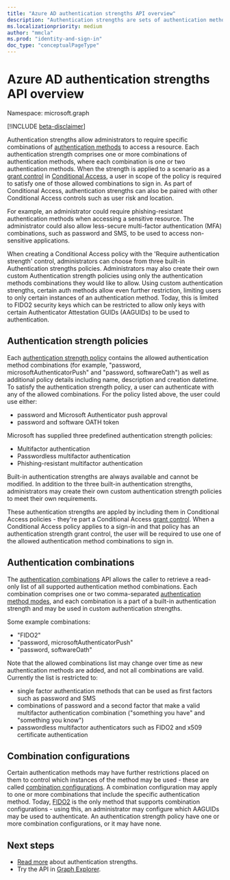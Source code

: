 ```yaml
---
title: "Azure AD authentication strengths API overview"
description: "Authentication strengths are sets of authentication method combinations that determine which methods your users may use to authenticate."
ms.localizationpriority: medium
author: "mmcla"
ms.prod: "identity-and-sign-in"
doc_type: "conceptualPageType"
---
```


# Azure AD authentication strengths API overview

Namespace: microsoft.graph

[!INCLUDE [beta-disclaimer](../../includes/beta-disclaimer.md)]

Authentication strengths allow administrators to require specific combinations of [authentication methods](authenticationmethods-overview.md) to access a resource. Each authentication strength comprises one or more combinations of authentication methods, where each combination is one or two authentication methods. When the strength is applied to a scenario as a [grant control](conditionalaccessgrantcontrols.md) in [Conditional Access](conditionalaccesspolicy.md), a user in scope of the policy is required to satisfy one of those allowed combinations to sign in. As part of Conditional Access, authentication strengths can also be paired with other Conditional Access controls such as user risk and location.

For example, an administrator could require phishing-resistant authentication methods when accessing a sensitive resource. The administrator could also allow less-secure multi-factor authentication (MFA) combinations, such as password and SMS, to be used to access non-sensitive applications.

When creating a Conditional Access policy with the 'Require authentication strength' control, administrators can choose from three built-in Authentication strengths policies. Administrators may also create their own custom Authentication strength policies using only the authentication methods combinations they would like to allow. Using custom authentication strengths, certain auth methods allow even further restriction, limiting users to only certain instances of an authentication method. Today, this is limited to FIDO2 security keys which can be restricted to allow only keys with certain Authenticator Attestation GUIDs (AAGUIDs) to be used to authentication.
 
## Authentication strength policies  

Each [authentication strength policy](authenticationstrengthpolicy.md) contains the allowed authentication method combinations (for example, "password, microsoftAuthenticatorPush" and "password, softwareOath") as well as additional policy details including name, description and creation datetime. To satisfy the authentication strength policy, a user can authenticate with any of the allowed combinations. For the policy listed above, the user could use either:

* password and Microsoft Authenticator push approval
* password and software OATH token

Microsoft has supplied three predefined authentication strength policies:

* Multifactor authentication
* Passwordless multifactor authentication
* Phishing-resistant multifactor authentication

Built-in authentication strengths are always available and cannot be modified. In addition to the three built-in authentication strengths, administrators may create their own custom authentication strength policies to meet their own requirements.

These authentication strengths are appled by including them in Conditional Access policies - they're part a Conditional Access [grant control](conditionalaccessgrantcontrols.md). When a Conditional Access policy applies to a sign-in and that policy has an authentication strength grant control, the user will be required to use one of the allowed authentication method combinations to sign in.

## Authentication combinations

The [authentication combinations](../api/authenticationstrengthroot-list-authenticationcombinations.md) API allows the caller to retrieve a read-only list of all supported authentication method combinations. Each combination comprises one or two comma-separated [authentication method modes](authenticationmethodmodedetail.md), and each combination is a part of a built-in authentication strength and may be used in custom authentication strengths.

Some example combinations:

* "FIDO2"
* "password, microsoftAuthenticatorPush"
* "password, softwareOath"

Note that the allowed combinations list may change over time as new authentication methods are added, and not all combinations are valid. Currently the list is restricted to:

* single factor authentication methods that can be used as first factors such as password and SMS
* combinations of password and a second factor that make a valid multifactor authentication combination ("something you have" and "something you know")
* passwordless multifactor authenticators such as FIDO2 and x509 certificate authentication

## Combination configurations

Certain authentication methods may have further restrictions placed on them to control which instances of the method may be used - these are called [combination configurations](authenticationcombinationconfiguration.md). A combination configuration may apply to one or more combinations that include the specific authentication method. Today, [FIDO2](fido2combinationconfiguration.md) is the only method that supports combination configurations - using this, an administrator may configure which AAGUIDs may be used to authenticate. An authentication strength policy have one or more combination configurations, or it may have none.

## Next steps

* [Read more](https://aka.ms/authstrengthdocs) about authentication strengths.
* Try the API in [Graph Explorer](https://developer.microsoft.com/graph/graph-explorer).
